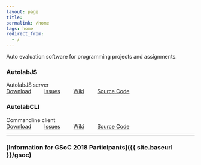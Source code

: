 ```yaml
---
layout: page
title:
permalink: /home
tags: home
redirect_from:
  - /
---
```


Auto evaluation software for programming projects and assignments.

### AutolabJS
AutolabJS server    
    <i class="fa fa-download"></i> [Download](https://github.com/AutolabJS/AutolabJS/releases)       &nbsp; &nbsp; &nbsp; &nbsp;
    <i class="fa fa-bug"></i> [Issues](https://github.com/AutolabJS/AutolabJS/issues) &nbsp; &nbsp; &nbsp; &nbsp;
    <i class="fa fa-book"></i> [Wiki](https://github.com/AutolabJS/AutolabJS/wiki)  &nbsp; &nbsp; &nbsp; &nbsp;
    <i class="fa fa-github-alt"></i> [Source Code](https://github.com/AutolabJS/AutolabJS) &nbsp; &nbsp;

### AutolabCLI
Commandline client    
    <i class="fa fa-download"></i> [Download](https://github.com/AutolabJS/autolabcli/releases) &nbsp; &nbsp; &nbsp; &nbsp;
    <i class="fa fa-bug"></i> [Issues](https://github.com/AutolabJS/autolabcli/issues) &nbsp; &nbsp; &nbsp; &nbsp;
    <i class="fa fa-book"></i> [Wiki](https://github.com/AutolabJS/autolabcli/wiki) &nbsp; &nbsp; &nbsp; &nbsp;
    <i class="fa fa-github-alt"></i> [Source Code](https://github.com/AutolabJS/autolabcli)

---
### [Information for GSoC 2018 Participants]({{ site.baseurl }}/gsoc)

